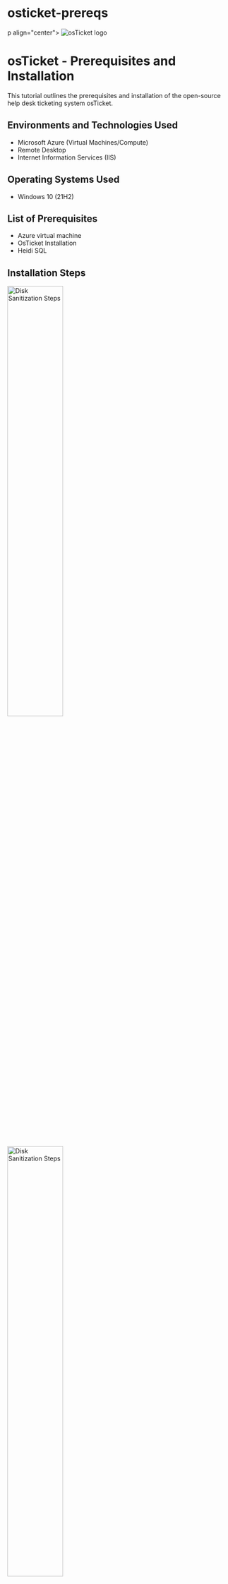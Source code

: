 # osticket-prereqs
p align="center">
<img src="https://i.imgur.com/Clzj7Xs.png" alt="osTicket logo"/>
</p>

<h1>osTicket - Prerequisites and Installation</h1>
This tutorial outlines the prerequisites and installation of the open-source help desk ticketing system osTicket.<br />



<h2>Environments and Technologies Used</h2>

- Microsoft Azure (Virtual Machines/Compute)
- Remote Desktop
- Internet Information Services (IIS)

<h2>Operating Systems Used </h2>

- Windows 10</b> (21H2)

<h2>List of Prerequisites</h2>

- Azure virtual machine
- OsTicket Installation
- Heidi SQL


<h2>Installation Steps</h2>

<p>
<img src="https://i.imgur.com/NoEjBJC.png"  height="50%" width="50%" alt="Disk Sanitization Steps"/>
<img src="https://i.imgur.com/TrSxf70.png" height="50%" width="50%" alt="Disk Sanitization Steps"/>
</p>
<p>
First lets get started with creating our resource group in Azure portal. Then we will create a VM to protect our physical machine for changes that we make.
</p>VM
<br />

<p>
<img src="https://i.imgur.com/ixmYY5O.png" height="50%" width="50%" alt="Disk Sanitization Steps"/>
</p>
We are creating our VM in Azure portal
<p>

</p>
<br />

<p>
<img src="https://i.imgur.com/uoWQKjp.png" height="50%" width="50%" alt="Disk Sanitization Steps"/>
</p>
Now we are connecting to our new VM via  RDP Using public Ipv4 address. 
</p>
